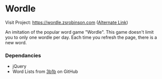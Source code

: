 # Wordle

Visit Project: https://wordle.zsrobinson.com ([Alternate Link](https://zsrobinson.github.io/wordle))

An imitation of the popular word game "Wordle". This game doesn't limit you to only one wordle per day. Each time you refresh the page, there is a new word.

### Dependancies

* jQuery
* Word Lists from [3b1b](https://github.com/3b1b/videos/tree/master/_2022/wordle/data) on GitHub
